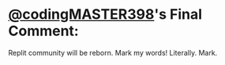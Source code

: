 # [@codingMASTER398](https://replit.com/@codingMASTER398)'s Final Comment:

Replit community will be reborn. Mark my words! Literally. Mark.